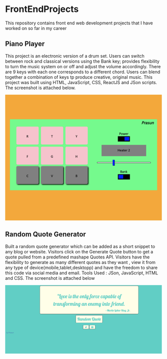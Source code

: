 # FrontEndProjects
This repository contains front end web development projects that I have worked on so far in my career

## Piano Player

This project is an electronic version of a drum set. Users can switch between rock and classical versions using the Bank key; provides flexibility to turn the music system on or off and adjust the volume accordingly. There are 9 keys with each one corresponds to a different chord. Users can blend together a combination of keys tp produce creative, original music. This project was built using  HTML, JavaScript, CSS, ReactJS and JSon scripts. The screenshot is attached below.

  ![piano player screenshot](/FrontEndDevelopmentProjects/Front_End_Project_Screenshots/piano_player.png)

## Random Quote Generator

Built a random quote generator which can be added as a short snippet to any blog or website. Visitors click on the Generate Quote button to get a quote pulled from a predefined mashape Quotes API. Visitors have the flexibility to generate as many different quotes as they want , view it from any type of device(mobile,tablet,desktopp) and have the freedom to share this code via social media and email. Tools Used : JSon, JavaScript, HTML and CSS. The screenshot is attached below

   ![random_quote_player](/FrontEndDevelopmentProjects/Front_End_Project_Screenshots/random_quote.png)
